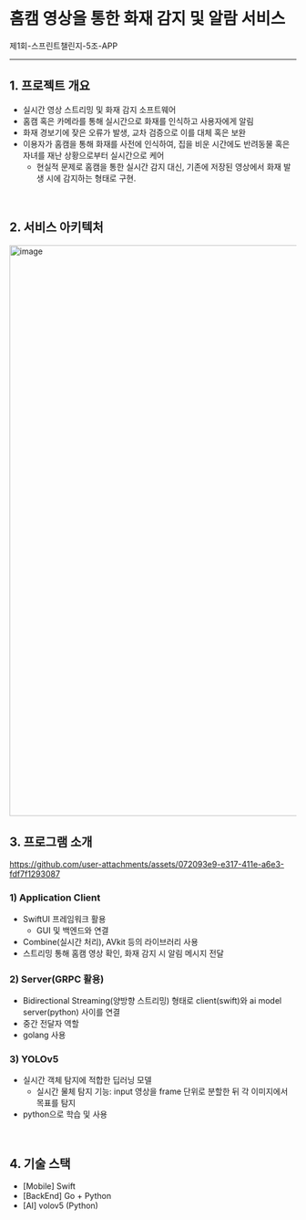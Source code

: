 # 홈캠 영상을 통한 화재 감지 및 알람 서비스

제1회-스프린트챌린지-5조-APP
- - - -
## **1. 프로젝트 개요**
- 실시간 영상 스트리밍 및 화재 감지 소프트웨어
- 홈캠 혹은 카메라를 통해 실시간으로 화재를 인식하고 사용자에게 알림
- 화재 경보기에 잦은 오류가 발생, 교차 검증으로 이를 대체 혹은 보완
- 이용자가 홈캠을 통해 화재를 사전에 인식하여, 집을 비운 시간에도 반려동물 혹은 자녀를 재난 상황으로부터 실시간으로 케어
    - 현실적 문제로 홈캠을 통한 실시간 감지 대신, 기존에 저장된 영상에서 화재 발생 시에 감지하는 형태로 구현.

<br>

## **2. 서비스 아키텍처**

<img width="1000" alt="image" src="https://github.com/user-attachments/assets/32bf8d84-d471-4b08-8931-c4ca42c4ba61" />


<br>

## **3. 프로그램 소개**

https://github.com/user-attachments/assets/072093e9-e317-411e-a6e3-fdf7f1293087

### **1) Application Client**

- SwiftUI 프레임워크 활용
    - GUI 및 백엔드와 연결
- Combine(실시간 처리), AVkit 등의 라이브러리 사용
- 스트리밍 통해 홈캠 영상 확인, 화재 감지 시 알림 메시지 전달

### **2) Server(GRPC 활용)**

- Bidirectional Streaming(양방향 스트리밍) 형태로 client(swift)와 ai model server(python) 사이를 연결
- 중간 전달자 역할
- golang 사용

### **3) YOLOv5**

- 실시간 객체 탐지에 적합한 딥러닝 모델
    - 실시간 물체 탐지 기능: input 영상을 frame 단위로 분할한 뒤 각 이미지에서 목표를 탐지
- python으로 학습 및 사용

<br>

## **4. 기술 스택**

- [Mobile] Swift
- [BackEnd] Go + Python
- [AI] volov5 (Python)
